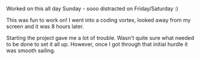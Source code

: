 Worked on this all day Sunday - sooo distracted on Friday/Saturday :)

This was fun to work on! I went into a coding vortex, looked away from my screen and it was 8 hours later.

Starting the project gave me a lot of trouble. Wasn't quite sure what needed to be done to set it all up.
However, once I got through that initial hurdle it was smooth sailing. 
